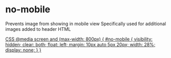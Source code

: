 # no-mobile
Prevents image from showing in mobile view
Specifically used for additional images added to header
HTML
<a href="{{ section.settings.logo-ad-link }}" itemprop="url" id="no-mobile">

CSS
@media screen and (max-width: 800px) {
  #no-mobile {
    visibility: hidden;
    clear: both;
    float: left;
    margin: 10px auto 5px 20px;
    width: 28%;
    display: none;
  }
}
